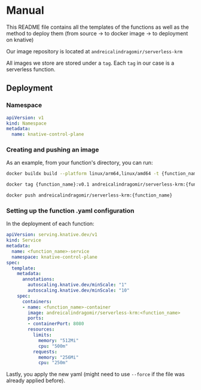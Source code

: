 # Manual

This README file contains all the templates of the functions as well as the method to deploy them (from source -> to docker image -> to deployment on knative)

Our image repository is located at `andreicalindragomir/serverless-krm`

All images we store are stored under a `tag`. Each `tag` in our case is a serverless function.

## Deployment

### Namespace
```yaml
apiVersion: v1
kind: Namespace
metadata:
  name: knative-control-plane
```

### Creating and pushing an image

As an example, from your function's directory, you can run:

```bash
docker buildx build --platform linux/arm64,linux/amd64 -t {function_name}:v0.1 .

docker tag {function_name}:v0.1 andreicalindragomir/serverless-krm:{function_name}

docker push andreicalindragomir/serverless-krm:{function_name}
```

### Setting up the function .yaml configuration

In the deployment of each function:
```yaml
apiVersion: serving.knative.dev/v1
kind: Service
metadata:
  name: <function_name>-service
  namespace: knative-control-plane
spec:
  template:
    metadata:
      annotations:
        autoscaling.knative.dev/minScale: "1"
        autoscaling.knative.dev/minScale: "10"
    spec:
      containers:
      - name: <function_name>-container
        image: andreicalindragomir/serverless-krm:<function_name>
        ports:
        - containerPort: 8080
        resources:
          limits:
            memory: "512Mi"
            cpu: "500m"
          requests:
            memory: "256Mi"
            cpu: "250m"
```

Lastly, you apply the new yaml (might need to use `--force` if the file was already applied before).

